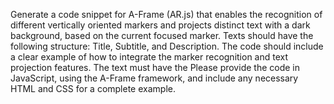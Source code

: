 Generate a code snippet for A-Frame (AR.js) that enables the recognition of different vertically oriented markers and projects distinct text with a dark background, based on the current focused marker. Texts should have the following structure: Title, Subtitle, and Description. The code should include a clear example of how to integrate the marker recognition and text projection features. The text must have the Please provide the code in JavaScript, using the A-Frame framework, and include any necessary HTML and CSS for a complete example.
